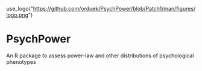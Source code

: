 use_logo("https://github.com/orduek/PsychPower/blob/Patch1/man/figures/logo.png")

# PsychPower
An R package to assess power-law and other distributions of psychological phenotypes

